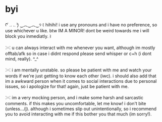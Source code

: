 
# byi
ᡣ ︠ 𓈒.  .𓈒 ︡𐑠 ‿︵‿︵‿୨ ꒰ hihihi! i use any pronouns and i have no preference, so use whichever u like. btw IM A MINOR! dont be weird towards me 
                       i will block you inmediatly. ꒱

𓏵 u can always interact with me whenever you want, although im mostly offtab/afk so in case i didnt respond please send whisper or c+h (i dont mind, really). ^_^

𓏵 i am mentally unstable. so please be patient with me and watch your words if we're just getting to know each other (iwc). i should also add that im a 
  awkward person when it comes to social interactions due to personal issues, so i apologize for that! again, just be patient with me.

𓏵 im a very mocking person, and i make some harsh and sarcastic comments. if this makes you uncomfortable, let me know! i don't bite (unless.../j). 
  although i sometimes slip out unintentionally, so i recommend you to avoid interacting with me if this bother you that much (im sorry!).
